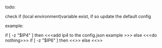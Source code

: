 todo:

check if (local environment)variable exist, if so update the default config

example:

if [ -z "$IP4" ]
    then
    <<<add ip4 to the config.json example >>>
else
    <<<do nothing>>>
if [ -z "$IP6" ]
    then
    <<<add ip6 to the config.json example >>>
else
    <<<do nothing>>>
